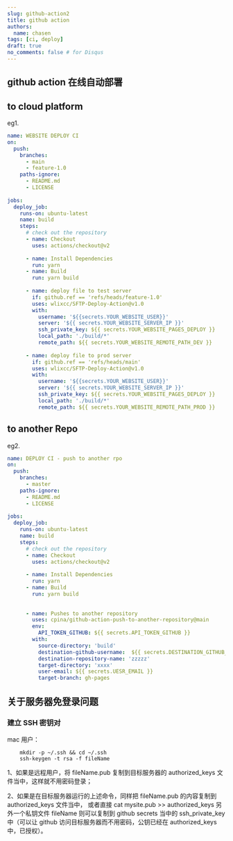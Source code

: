 ```yaml
---
slug: github-action2
title: github action
authors:
  name: chasen
tags: [ci, deploy]
draft: true
no_comments: false # for Disqus
---
```

## github action 在线自动部署

<!--truncate-->

## to cloud platform

eg1.

```yml
name: WEBSITE DEPLOY CI
on:
  push:
    branches:
      - main 
      - feature-1.0
    paths-ignore:
      - README.md
      - LICENSE
 
jobs:
  deploy_job:
    runs-on: ubuntu-latest
    name: build
    steps:
      # check out the repository
      - name: Checkout  
        uses: actions/checkout@v2
 
      - name: Install Dependencies
        run: yarn
      - name: Build
        run: yarn build
 
      - name: deploy file to test server
        if: github.ref == 'refs/heads/feature-1.0'
        uses: wlixcc/SFTP-Deploy-Action@v1.0 
        with:  
          username: '${{secrets.YOUR_WEBSITE_USER}}'
          server: '${{ secrets.YOUR_WEBSITE_SERVER_IP }}'
          ssh_private_key: ${{ secrets.YOUR_WEBSITE_PAGES_DEPLOY }}
          local_path: './build/*'
          remote_path: ${{ secrets.YOUR_WEBSITE_REMOTE_PATH_DEV }}
 
      - name: deploy file to prod server
        if: github.ref == 'refs/heads/main'
        uses: wlixcc/SFTP-Deploy-Action@v1.0 
        with:  
          username: '${{secrets.YOUR_WEBSITE_USER}}'
          server: '${{ secrets.YOUR_WEBSITE_SERVER_IP }}'
          ssh_private_key: ${{ secrets.YOUR_WEBSITE_PAGES_DEPLOY }}
          local_path: './build/*'
          remote_path: ${{ secrets.YOUR_WEBSITE_REMOTE_PATH_PROD }}
```

## to another Repo

eg2.

```yml
name: DEPLOY CI - push to another rpo
on:
  push:
    branches:
      - master
    paths-ignore:
      - README.md
      - LICENSE
 
jobs:
  deploy_job:
    runs-on: ubuntu-latest
    name: build
    steps:
      # check out the repository
      - name: Checkout  
        uses: actions/checkout@v2
 
      - name: Install Dependencies
        run: yarn
      - name: Build
        run: yarn build
    
 
      - name: Pushes to another repository
        uses: cpina/github-action-push-to-another-repository@main
        env:
          API_TOKEN_GITHUB: ${{ secrets.API_TOKEN_GITHUB }}
        with:
          source-directory: 'build'
          destination-github-username:  ${{ secrets.DESTINATION_GITHUB_NAME }}
          destination-repository-name: 'zzzzz'
          target-directory: 'xxxx'
          user-email: ${{ secrets.UESR_EMAIL }}
          target-branch: gh-pages
```

## 关于服务器免登录问题

### 建立 SSH 密钥对

mac 用户：

```ssh
    mkdir -p ~/.ssh && cd ~/.ssh
    ssh-keygen -t rsa -f fileName
```

<p>1、如果是远程用户，将 fileName.pub 复制到目标服务器的 authorized_keys 文件当中，这样就不用密码登录；</p>
  2、如果是在目标服务器运行的上述命令，同样把 fileName.pub 的内容复制到 authorized_keys 文件当中， 或者直接 cat mysite.pub >> authorized_keys
  另外一个私钥文件 fileName 则可以复制到 github secrets 当中的 ssh_private_key 中（可以让 github 访问目标服务器而不用密码，公钥已经在 authorized_keys 中，已授权）。
